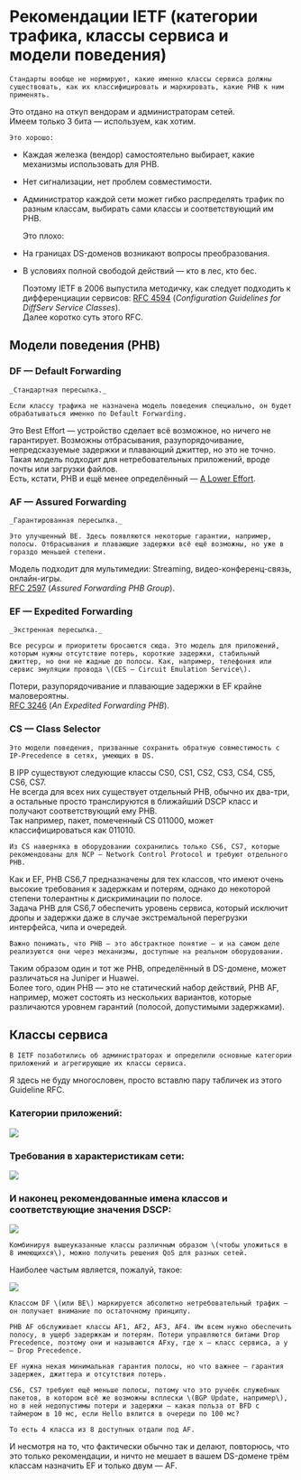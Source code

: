 # Рекомендации IETF \(категории трафика, классы сервиса и модели поведения\)

    Стандарты вообще не нормируют, какие именно классы сервиса должны существовать, как их классифицировать и маркировать, какие PHB к ним применять.   
Это отдано на откуп вендорам и администраторам сетей.  
Имеем только 3 бита — используем, как хотим.  


    Это хорошо:

* Каждая железка \(вендор\) самостоятельно выбирает, какие механизмы использовать для PHB.
* Нет сигнализации, нет проблем совместимости.
* Администратор каждой сети может гибко распределять трафик по разным классам, выбирать сами классы и соответствующий им PHB. 

    Это плохо:

* На границах DS-доменов возникают вопросы преобразования.
* В условиях полной свободой действий — кто в лес, кто бес.



    Поэтому IETF в 2006 выпустила методичку, как следует подходить к дифференциации сервисов: [RFC 4594](https://tools.ietf.org/html/rfc4594) \(_Configuration Guidelines for DiffServ Service Classes_\).  
Далее коротко суть этого RFC.  
  


## Модели поведения \(PHB\)

### **DF — Default Forwarding**

    _Стандартная пересылка._

    Если классу трафика не назначена модель поведения специально, он будет обрабатываться именно по Default Forwarding.  
Это Best Effort — устройство сделает всё возможное, но ничего не гарантирует. Возможны отбрасывания, разупорядочивание, непредсказуемые задержки и плавающий джиттер, но это не точно.  
Такая модель подходит для нетребовательных приложений, вроде почты или загрузки файлов.  
Есть, кстати, PHB и ещё менее определённый — [A Lower Effort](https://tools.ietf.org/html/draft-ietf-tsvwg-le-phb-00).

### **AF — Assured Forwarding** 

    _Гарантированная пересылка._

    Это улучшенный BE. Здесь появляются некоторые гарантии, например, полосы. Отбрасывания и плавающие задержки всё ещё возможны, но уже в гораздо меньшей степени.   
Модель подходит для мультимедии: Streaming, видео-конференц-связь, онлайн-игры.  
[RFC 2597](https://tools.ietf.org/html/rfc2597) \(_Assured Forwarding PHB Group_\).

### **EF — Expedited Forwarding**

    _Экстренная пересылка._

    Все ресурсы и приоритеты бросаются сюда. Это модель для приложений, которым нужны отсутствие потерь, короткие задержки, стабильный джиттер, но они не жадные до полосы. Как, например, телефония или сервис эмуляции провода \(CES — Circuit Emulation Service\).  
Потери, разупорядочивание и плавающие задержки в EF крайне маловероятны.  
[RFC 3246](https://tools.ietf.org/html/rfc3246) \(_An Expedited Forwarding PHB_\).

### **CS — Class Selector**

    Это модели поведения, призванные сохранить обратную совместимость с IP-Precedence в сетях, умеющих в DS.   
В IPP существуют следующие классы CS0, CS1, CS2, CS3, CS4, CS5, CS6, CS7.  
Не всегда для всех них существует отдельный PHB, обычно их два-три, а остальные просто транслируются в ближайший DSCP класс и получают соответствующий ему PHB.  
Так например, пакет, помеченный CS 011000, может классифицироваться как 011010.  
  
    Из CS наверняка в оборудовании сохранились только CS6, CS7, которые рекомендованы для NCP — Network Control Protocol и требуют отдельного PHB.   
Как и EF, PHB CS6,7 предназначены для тех классов, что имеют очень высокие требования к задержкам и потерям, однако до некоторой степени толерантны к дискриминации по полосе.  
Задача PHB для CS6,7 обеспечить уровень сервиса, который исключит дропы и задержки даже в случае экстремальной перегрузки интерфейса, чипа и очередей.  


    Важно понимать, что PHB — это абстрактное понятие — и на самом деле реализуются они через механизмы, доступные на реальном оборудовании.  
Таким образом один и тот же PHB, определённый в DS-домене, может различаться на Juniper и Huawei.  
Более того, один PHB — это не статический набор действий, PHB AF, например, может состоять из нескольких вариантов, которые различаются уровнем гарантий \(полосой, допустимыми задержками\). 

## Классы сервиса

    В IETF позаботились об администраторах и определили основные категории приложений и агрегирующие их классы сервиса.  
Я здесь не буду многословен, просто вставлю пару табличек из этого Guideline RFC.  


### **Категории приложений:**

![](../../.gitbook/assets/image%20%28117%29.png)

### **Требования в характеристикам сети:**

![](../../.gitbook/assets/image%20%2837%29.png)

### И наконец **рекомендованные имена классов** и соответствующие значения DSCP:

![](../../.gitbook/assets/image%20%2885%29.png)

    Комбинируя вышеуказанные классы различным образом \(чтобы уложиться в 8 имеющихся\), можно получить решения QoS для разных сетей.  
Наиболее частым является, пожалуй, такое:

![](../../.gitbook/assets/image%20%28194%29.png)

    Классом DF \(или BE\) маркируется абсолютно нетребовательный трафик — он получает внимание по остаточному принципу.  
  
    PHB AF обслуживает классы AF1, AF2, AF3, AF4. Им всем нужно обеспечить полосу, в ущерб задержкам и потерям. Потери управляются битами Drop Precedence, поэтому они и называются AFxy, где x — класс сервиса, а y — Drop Precedence.  
  
    EF нужна некая минимальная гарантия полосы, но что важнее — гарантия задержек, джиттера и отсутствия потерь.  
  
    CS6, CS7 требуют ещё меньше полосы, потому что это ручеёк служебных пакетов, в котором всё же возможны всплески \(BGP Update, например\), но в ней недопустимы потери и задержки — какая польза от BFD с таймером в 10 мс, если Hello вялится в очереди по 100 мс?  
  
    То есть 4 класса из 8 доступных отдали под AF.  
И несмотря на то, что фактически обычно так и делают, повторюсь, что это только рекомендации, и ничто не мешает в вашем DS-домене трём классам назначить EF и только двум — AF.  
  


